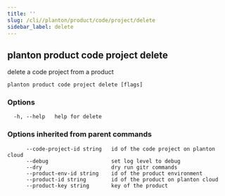 ```yaml
---
title: ''
slug: /cli//planton/product/code/project/delete
sidebar_label: delete
---
```

## planton product code project delete

delete a code project from a product

```
planton product code project delete [flags]
```

### Options

```
  -h, --help   help for delete
```

### Options inherited from parent commands

```
      --code-project-id string   id of the code project on planton cloud
      --debug                    set log level to debug
      --dry                      dry run gitr commands
      --product-env-id string    id of the product environment
      --product-id string        id of the product on planton cloud
      --product-key string       key of the product
```

